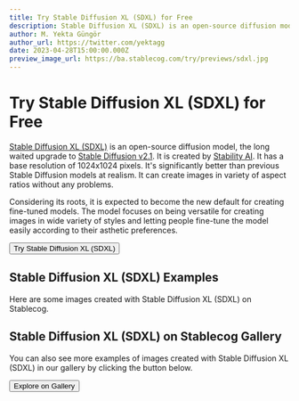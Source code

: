 ```yaml
---
title: Try Stable Diffusion XL (SDXL) for Free
description: Stable Diffusion XL (SDXL) is an open-source diffusion model that has a base resolution of 1024x1024 pixels. It's an upgrade to Stable Diffusion v2.1.
author: M. Yekta Güngör
author_url: https://twitter.com/yektagg
date: 2023-04-28T15:00:00.000Z
preview_image_url: https://ba.stablecog.com/try/previews/sdxl.jpg
---
```


<script>
  import Button from '$components/buttons/Button.svelte'
  import DocImage from '$components/docs/DocImage.svelte'
</script>

# Try Stable Diffusion XL (SDXL) for Free

[Stable Diffusion XL (SDXL)](https://huggingface.co/stabilityai/stable-diffusion-xl-base-1.0) is an open-source diffusion model, the long waited upgrade to [Stable Diffusion v2.1](https://huggingface.co/stabilityai/stable-diffusion-2-1-base). It is created by [Stability AI](https://stability.ai). It has a base resolution of 1024x1024 pixels. It's significantly better than previous Stable Diffusion models at realism. It can create images in variety of aspect ratios without any problems.

Considering its roots, it is expected to become the new default for creating fine-tuned models. The model focuses on being versatile for creating images in wide variety of styles and letting people fine-tune the model easily according to their asthetic preferences.

<Button class="mt-4" href="https://stablecog.com/generate/?mi=8002bc51-7260-468f-8840-cf1e6dbe3f8a&adv=true" target="_blank">
Try Stable Diffusion XL (SDXL)
</Button>

## Stable Diffusion XL (SDXL) Examples

Here are some images created with Stable Diffusion XL (SDXL) on Stablecog.

<DocImage src="https://ba.stablecog.com/guide/models/sdxl.jpg" alt="Stable Diffusion XL (SDXL) Examples" width="2560" height="5760"/>

## Stable Diffusion XL (SDXL) on Stablecog Gallery

You can also see more examples of images created with Stable Diffusion XL (SDXL) in our gallery by clicking the button below.

<Button class="mt-4" href="https://stablecog.com/gallery?mi=8002bc51-7260-468f-8840-cf1e6dbe3f8a" target="_blank">
  Explore on Gallery
</Button>
